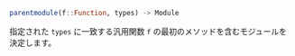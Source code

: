 ```julia
parentmodule(f::Function, types) -> Module
```

指定された `types` に一致する汎用関数 `f` の最初のメソッドを含むモジュールを決定します。
